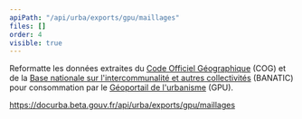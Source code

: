 ```yaml
---
apiPath: "/api/urba/exports/gpu/maillages"
files: []
order: 4
visible: true
---
```


Reformatte les données extraites du [Code Officiel Géographique](https://www.insee.fr/fr/information/2560452) (COG) et de la
[Base nationale sur l'intercommunalité et autres collectivités](https://www.banatic.interieur.gouv.fr) (BANATIC) pour consommation par le [Géoportail de l'urbanisme](https://www.geoportail-urbanisme.gouv.fr) (GPU).

https://docurba.beta.gouv.fr/api/urba/exports/gpu/maillages
